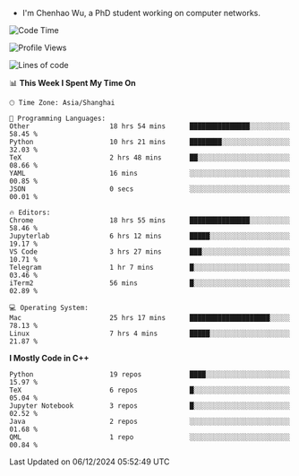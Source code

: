 - I'm Chenhao Wu, a PhD student working on computer networks.

<!--START_SECTION:waka-->
![Code Time](http://img.shields.io/badge/Code%20Time-134%20hrs%2017%20mins-blue)

![Profile Views](http://img.shields.io/badge/Profile%20Views-8-blue)

![Lines of code](https://img.shields.io/badge/From%20Hello%20World%20I%27ve%20Written-12.4%20million%20lines%20of%20code-blue)

📊 **This Week I Spent My Time On** 

```text
🕑︎ Time Zone: Asia/Shanghai

💬 Programming Languages: 
Other                    18 hrs 54 mins      ███████████████░░░░░░░░░░   58.45 % 
Python                   10 hrs 21 mins      ████████░░░░░░░░░░░░░░░░░   32.03 % 
TeX                      2 hrs 48 mins       ██░░░░░░░░░░░░░░░░░░░░░░░   08.66 % 
YAML                     16 mins             ░░░░░░░░░░░░░░░░░░░░░░░░░   00.85 % 
JSON                     0 secs              ░░░░░░░░░░░░░░░░░░░░░░░░░   00.01 % 

🔥 Editors: 
Chrome                   18 hrs 55 mins      ███████████████░░░░░░░░░░   58.46 % 
Jupyterlab               6 hrs 12 mins       █████░░░░░░░░░░░░░░░░░░░░   19.17 % 
VS Code                  3 hrs 27 mins       ███░░░░░░░░░░░░░░░░░░░░░░   10.71 % 
Telegram                 1 hr 7 mins         █░░░░░░░░░░░░░░░░░░░░░░░░   03.46 % 
iTerm2                   56 mins             █░░░░░░░░░░░░░░░░░░░░░░░░   02.89 % 

💻 Operating System: 
Mac                      25 hrs 17 mins      ████████████████████░░░░░   78.13 % 
Linux                    7 hrs 4 mins        █████░░░░░░░░░░░░░░░░░░░░   21.87 % 
```

**I Mostly Code in C++** 

```text
Python                   19 repos            ████░░░░░░░░░░░░░░░░░░░░░   15.97 % 
TeX                      6 repos             █░░░░░░░░░░░░░░░░░░░░░░░░   05.04 % 
Jupyter Notebook         3 repos             █░░░░░░░░░░░░░░░░░░░░░░░░   02.52 % 
Java                     2 repos             ░░░░░░░░░░░░░░░░░░░░░░░░░   01.68 % 
QML                      1 repo              ░░░░░░░░░░░░░░░░░░░░░░░░░   00.84 % 
```




 Last Updated on 06/12/2024 05:52:49 UTC
<!--END_SECTION:waka-->
